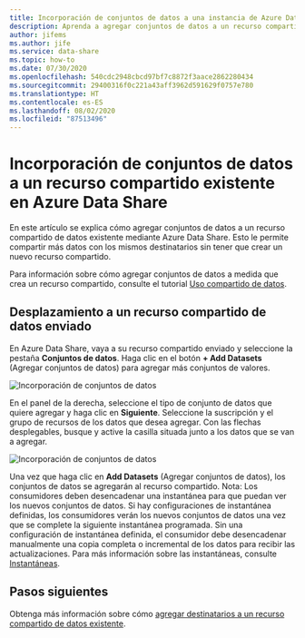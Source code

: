 ```yaml
---
title: Incorporación de conjuntos de datos a una instancia de Azure Data Share existente
description: Aprenda a agregar conjuntos de datos a un recurso compartido de datos existente en Azure Data Share con los mismos destinatarios.
author: jifems
ms.author: jife
ms.service: data-share
ms.topic: how-to
ms.date: 07/30/2020
ms.openlocfilehash: 540cdc2948cbcd97bf7c8872f3aace2862280434
ms.sourcegitcommit: 29400316f0c221a43aff3962d591629f0757e780
ms.translationtype: HT
ms.contentlocale: es-ES
ms.lasthandoff: 08/02/2020
ms.locfileid: "87513496"
---
```

# <a name="how-to-add-datasets-to-an-existing-share-in-azure-data-share"></a>Incorporación de conjuntos de datos a un recurso compartido existente en Azure Data Share

En este artículo se explica cómo agregar conjuntos de datos a un recurso compartido de datos existente mediante Azure Data Share. Esto le permite compartir más datos con los mismos destinatarios sin tener que crear un nuevo recurso compartido.

Para información sobre cómo agregar conjuntos de datos a medida que crea un recurso compartido, consulte el tutorial [Uso compartido de datos](share-your-data.md).

## <a name="navigate-to-a-sent-data-share"></a>Desplazamiento a un recurso compartido de datos enviado

En Azure Data Share, vaya a su recurso compartido enviado y seleccione la pestaña **Conjuntos de datos**. Haga clic en el botón **+ Add Datasets** (Agregar conjuntos de datos) para agregar más conjuntos de valores.

![Incorporación de conjuntos de datos](./media/how-to/how-to-add-datasets/add-datasets.png)

En el panel de la derecha, seleccione el tipo de conjunto de datos que quiere agregar y haga clic en **Siguiente**. Seleccione la suscripción y el grupo de recursos de los datos que desea agregar. Con las flechas desplegables, busque y active la casilla situada junto a los datos que se van a agregar.

![Incorporación de conjuntos de datos](./media/how-to/how-to-add-datasets/add-datasets-side.png)

Una vez que haga clic en **Add Datasets** (Agregar conjuntos de datos), los conjuntos de datos se agregarán al recurso compartido. Nota: Los consumidores deben desencadenar una instantánea para que puedan ver los nuevos conjuntos de datos. Si hay configuraciones de instantánea definidas, los consumidores verán los nuevos conjuntos de datos una vez que se complete la siguiente instantánea programada. Sin una configuración de instantánea definida, el consumidor debe desencadenar manualmente una copia completa o incremental de los datos para recibir las actualizaciones. Para más información sobre las instantáneas, consulte [Instantáneas](terminology.md).

## <a name="next-steps"></a>Pasos siguientes
Obtenga más información sobre cómo [agregar destinatarios a un recurso compartido de datos existente](how-to-add-recipients.md).